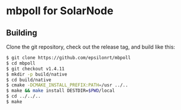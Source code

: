 # mbpoll for SolarNode

## Building

Clone the git repository, check out the release tag, and build like this:

```sh
$ git clone https://github.com/epsilonrt/mbpoll
$ cd mbpoll
$ git checkout v1.4.11
$ mkdir -p build/native
$ cd build/native
$ cmake -DCMAKE_INSTALL_PREFIX:PATH=/usr ../..
$ make && make install DESTDIR=$PWD/local
$ cd ../../..
$ make
```
